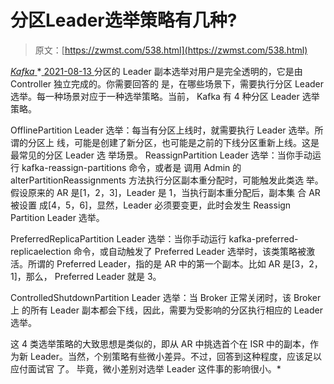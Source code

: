 <!--yml
category: 未分类
date: 0001-01-01 00:00:00
-->

# 分区Leader选举策略有几种?

> 原文：[https://zwmst.com/538.html](https://zwmst.com/538.html)

   [ *Kafka* ](https://zwmst.com/kafka)*[ <time datetime="2021-08-14T07:01:35+08:00"> 2021-08-13 </time> ](https://zwmst.com/538.html)  分区的 Leader 副本选举对用户是完全透明的，它是由 Controller 独立完成的。你需要回答的 是，在哪些场景下，需要执行分区 Leader 选举。每一种场景对应于一种选举策略。当前， Kafka 有 4 种分区 Leader 选举策略。

OfflinePartition Leader 选举：每当有分区上线时，就需要执行 Leader 选举。所谓的分区上 线，可能是创建了新分区，也可能是之前的下线分区重新上线。这是最常见的分区 Leader 选 举场景。 ReassignPartition Leader 选举：当你手动运行 kafka-reassign-partitions 命令，或者是 调用 Admin 的 alterPartitionReassignments 方法执行分区副本重分配时，可能触发此类选 举。假设原来的 AR 是[1，2，3]，Leader 是 1，当执行副本重分配后，副本集 合 AR 被设置 成[4，5，6]，显然，Leader 必须要变更，此时会发生 Reassign Partition Leader 选举。

PreferredReplicaPartition Leader 选举：当你手动运行 kafka-preferred-replicaelection 命令，或自动触发了 Preferred Leader 选举时，该类策略被激活。所谓的 Preferred Leader，指的是 AR 中的第一个副本。比如 AR 是[3，2，1]，那么， Preferred Leader 就是 3。

ControlledShutdownPartition Leader 选举：当 Broker 正常关闭时，该 Broker 上 的所有 Leader 副本都会下线，因此，需要为受影响的分区执行相应的 Leader 选举。

这 4 类选举策略的大致思想是类似的，即从 AR 中挑选首个在 ISR 中的副本，作为新 Leader。当然，个别策略有些微小差异。不过，回答到这种程度，应该足以应付面试官 了。 毕竟，微小差别对选举 Leader 这件事的影响很小。*